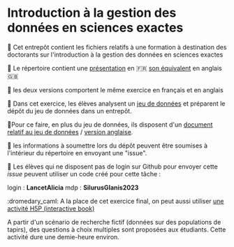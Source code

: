 # Introduction à la gestion des données en sciences exactes

:pushpin: Cet entrepôt contient les fichiers relatifs à une formation à destination des doctorants sur l'introduction à la gestion des données en sciences exactes

:pushpin: Le répertoire contient une [présentation](https://damienbelveze.github.io/intro_donnees_sciences_exactes/presentation.html) en :fr: [son équivalent](https://damienbelveze.github.io/intro_donnees_sciences_exactes/presentation_en.html) en anglais :uk:

:dromedary_camel: les deux versions comportent le même exercice en français et en anglais

:pushpin: Dans cet exercice, les élèves analysent un [jeu de données](silurus.csv) et préparent le dépôt du jeu de données dans un entrepôt. 

:pushpin:Pour ce faire, en plus du jeu de données, ils disposent d'un [document relatif au jeu de données](mail.md) / [version anglaise](mail_en.md). 

:pushpin: les informations à soumettre lors du dépôt peuvent être soumises à l'intérieur du répertoire en envoyant une "issue". 

:gem: Les élèves qui ne disposent pas de login sur Github pour envoyer cette *issue* peuvent utiliser un code créé pour cette tâche : 

login : **LancetAlicia**
mdp : **SilurusGlanis2023**

:dromedary_caml: A la place de cet exercice final, on peut aussi utiliser [une activité H5P (interactive book)](https://damienbelveze.github.io/intro_donnees_sciences_exactes/fair_data.html)

A partir d'un scénario de recherche fictif (données sur des populations de tapirs), des questions à choix multiples sont proposées aux étudiants. Cette activité dure une demie-heure environ. 